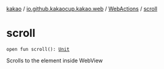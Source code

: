 [kakao](../../index.md) / [io.github.kakaocup.kakao.web](../index.md) / [WebActions](index.md) / [scroll](./scroll.md)

# scroll

`open fun scroll(): `[`Unit`](https://kotlinlang.org/api/latest/jvm/stdlib/kotlin/-unit/index.html)

Scrolls to the element inside WebView

